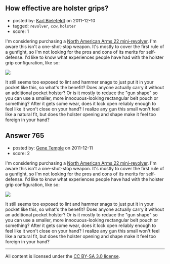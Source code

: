 ## How effective are holster grips?

- posted by: [Karl Bielefeldt](https://stackexchange.com/users/-1/288-karl-bielefeldt) on 2011-12-10
- tagged: `revolver`, `ccw`, `holster`
- score: 1

I'm considering purchasing a [North American Arms 22 mini-revolver](http://www.northamericanarms.com/firearms/lr/lr-hg.html). I'm aware this isn't a one-shot-stop weapon.  It's mostly to cover the first rule of a gunfight, so I'm not looking for the pros and cons of its merits for self-defense.  I'd like to know what experiences people have had with the holster grip configuration, like so:

<img src="http://www.northamericanarms.com/media/catalog/product/cache/1/thumbnail/600x600/9df78eab33525d08d6e5fb8d27136e95/l/l/llr-hg-closed_1.jpg">

It still seems too exposed to lint and hammer snags to just put it in your pocket like this, so what's the benefit?  Does anyone actually carry it without an additional pocket holster?  Or is it mostly to reduce the "gun shape" so you can use a smaller, more innocuous-looking rectangular belt pouch or something?  After it gets some wear, does it lock open reliably enough to feel like it won't close on your hand?  I realize any gun this small won't feel like a natural fit, but does the holster opening and shape make it feel too foreign in your hand?


## Answer 765

- posted by: [Gene Temple](https://stackexchange.com/users/-1/254-gene-temple) on 2011-12-11
- score: 2

I'm considering purchasing a [North American Arms 22 mini-revolver](http://www.northamericanarms.com/firearms/lr/lr-hg.html). I'm aware this isn't a one-shot-stop weapon.  It's mostly to cover the first rule of a gunfight, so I'm not looking for the pros and cons of its merits for self-defense.  I'd like to know what experiences people have had with the holster grip configuration, like so:

<img src="http://www.northamericanarms.com/media/catalog/product/cache/1/thumbnail/600x600/9df78eab33525d08d6e5fb8d27136e95/l/l/llr-hg-closed_1.jpg">

It still seems too exposed to lint and hammer snags to just put it in your pocket like this, so what's the benefit?  Does anyone actually carry it without an additional pocket holster?  Or is it mostly to reduce the "gun shape" so you can use a smaller, more innocuous-looking rectangular belt pouch or something?  After it gets some wear, does it lock open reliably enough to feel like it won't close on your hand?  I realize any gun this small won't feel like a natural fit, but does the holster opening and shape make it feel too foreign in your hand?



---

All content is licensed under the [CC BY-SA 3.0 license](https://creativecommons.org/licenses/by-sa/3.0/).
